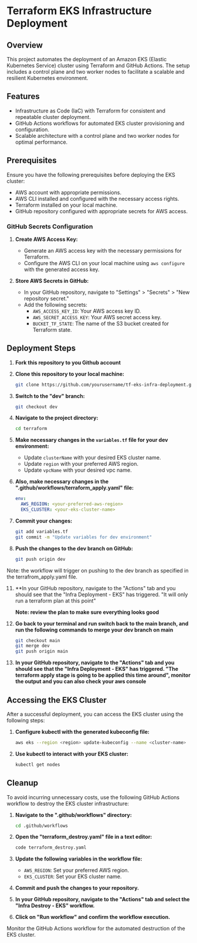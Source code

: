 # Terraform EKS Infrastructure Deployment

## Overview

This project automates the deployment of an Amazon EKS (Elastic Kubernetes Service) cluster using Terraform and GitHub Actions. The setup includes a control plane and two worker nodes to facilitate a scalable and resilient Kubernetes environment.

## Features

- Infrastructure as Code (IaC) with Terraform for consistent and repeatable cluster deployment.
- GitHub Actions workflows for automated EKS cluster provisioning and configuration.
- Scalable architecture with a control plane and two worker nodes for optimal performance.

## Prerequisites

Ensure you have the following prerequisites before deploying the EKS cluster:

- AWS account with appropriate permissions.
- AWS CLI installed and configured with the necessary access rights.
- Terraform installed on your local machine.
- GitHub repository configured with appropriate secrets for AWS access.

### GitHub Secrets Configuration

1. **Create AWS Access Key:**
    - Generate an AWS access key with the necessary permissions for Terraform.
    - Configure the AWS CLI on your local machine using `aws configure` with the generated access key.

2. **Store AWS Secrets in GitHub:**
    - In your GitHub repository, navigate to "Settings" > "Secrets" > "New repository secret."
    - Add the following secrets:
        - `AWS_ACCESS_KEY_ID`: Your AWS access key ID.
        - `AWS_SECRET_ACCESS_KEY`: Your AWS secret access key.
        - `BUCKET_TF_STATE`: The name of the S3 bucket created for Terraform state.

## Deployment Steps

1.  **Fork this repository to you Github account**
2.  **Clone this repository to your local machine:**

    ```bash
    git clone https://github.com/yourusername/tf-eks-infra-deployment.git
    ```

3.  **Switch to the "dev" branch:**
    
     ``` bash
     git checkout dev
     ```

6. **Navigate to the project directory:**

    ```bash
    cd terraform
    ```

7. **Make necessary changes in the `variables.tf` file for your dev environment:**
    - Update `clusterName` with your desired EKS cluster name.
    - Update `region` with your preferred AWS region.
    - Update `vpcName` with your desired vpc name.


8. **Also, make necessary changes in the ".github/workflows/terraform_apply.yaml" file:**


    ```yaml
    env:
      AWS_REGION: <your-preferred-aws-region>
      EKS_CLUSTER: <your-eks-cluster-name>
    ```

9. **Commit your changes:**

    ```bash
    git add variables.tf
    git commit -m "Update variables for dev environment"
    ```

10. **Push the changes to the dev branch on GitHub:**

    ```bash
    git push origin dev
    ```
Note: the workflow will trigger on pushing to the dev branch as specified in the terrafrom_apply.yaml file. 


11. **In your GitHub repository, navigate to the "Actions" tab and you should see that the "Infra Deployment - EKS" has triggered. "It will only run a terraform plan at this point"

    **Note: review the plan to make sure everything looks good**

12. **Go back to your terminal and run switch back to the main branch, and run the following commands to merge your dev branch on main**
    
    ```bash
    git checkout main
    git merge dev
    git push origin main
    ```
14. **In your GitHub repository, navigate to the "Actions" tab and you should see that the "Infra Deployment - EKS" has triggered. "The terraform apply stage is going to be applied this time around", monitor the output and you can also check your aws console**

## Accessing the EKS Cluster

After a successful deployment, you can access the EKS cluster using the following steps:

1. **Configure kubectl with the generated kubeconfig file:**

    ```bash
    aws eks --region <region> update-kubeconfig --name <cluster-name>
    ```

2. **Use kubectl to interact with your EKS cluster:**

    ```bash
    kubectl get nodes
    ```

## Cleanup

To avoid incurring unnecessary costs, use the following GitHub Actions workflow to destroy the EKS cluster infrastructure:

1. **Navigate to the ".github/workflows" directory:**

    ```bash
    cd .github/workflows
    ```

2. **Open the "terraform_destroy.yaml" file in a text editor:**

    ```bash
    code terraform_destroy.yaml
    ```

3. **Update the following variables in the workflow file:**

    - `AWS_REGION`: Set your preferred AWS region.
    - `EKS_CLUSTER`: Set your EKS cluster name.

4. **Commit and push the changes to your repository.**

5. **In your GitHub repository, navigate to the "Actions" tab and select the "Infra Destroy - EKS" workflow.**

6. **Click on "Run workflow" and confirm the workflow execution.**

Monitor the GitHub Actions workflow for the automated destruction of the EKS cluster.
